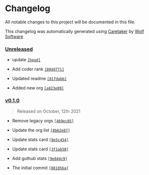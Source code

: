# Changelog

All notable changes to this project will be documented in this file.


This changelog was automatically generated using [Caretaker](https://github.com/DevelopersToolbox/caretaker) by [Wolf Software](https://github.com/WolfSoftware)

### [Unreleased](https://github.com/TGWolf/TGWolf/compare/v0.1.1...HEAD)

- update [`[head]`](https://github.com/TGWolf/TGWolf/commit/)

- Add coder rank [`[80dd771]`](https://github.com/TGWolf/TGWolf/commit/80dd771342a2fc3f9ce95a53ee5f469f17f81a40)

- Updated readme [`[81fdabb]`](https://github.com/TGWolf/TGWolf/commit/81fdabb06c8bab7176b82cf6a1263b2ddff47710)

- Added new org [`[a823e89]`](https://github.com/TGWolf/TGWolf/commit/a823e89e1a65baa993d2b6422774af929971295b)

### [v0.1.0](https://github.com/TGWolf/TGWolf/releases/v0.1.0)

> Released on October, 12th 2021

- Remove legacy orgs [`[469ec85]`](https://github.com/TGWolf/TGWolf/commit/469ec856436b9df022aeeeb4c350ff476b068412)

- Update the org list [`[8b62e87]`](https://github.com/TGWolf/TGWolf/commit/8b62e87e26744bbab958ab8c5407e3a6e64db7ec)

- Update stats card [`[8e5c454]`](https://github.com/TGWolf/TGWolf/commit/8e5c454ea42ec275ced06d83a50eccaa45039180)

- Update stats card [`[3f1ab50]`](https://github.com/TGWolf/TGWolf/commit/3f1ab50aa3b82a80382340137b23bda70d59e648)

- Add guthub stats [`[9e844c9]`](https://github.com/TGWolf/TGWolf/commit/9e844c99c0d5d5146bfbc466cd61877b3cf0b369)

- The initial commit [`[881056a]`](https://github.com/TGWolf/TGWolf/commit/881056a962ed3188328570ea0d681dfa8550e623)

